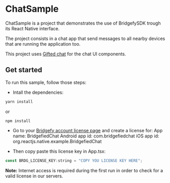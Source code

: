 # ChatSample
ChatSample is a project that demonstrates the use of BridgefySDK trough its React Native interface. 

The project consists in a chat app that send messages to all nearby devices that are running the application too.  

This project uses [Gifted chat](https://github.com/FaridSafi/react-native-gifted-chat) for the chat UI components.

## Get started

To run this sample, follow those steps:

* Intall the dependencies:
```sh
yarn install
```
or 
```
npm install
```

* Go to your [Bridgefy account license page](https://admin.bridgefy.me/license) and create a license for:
App name: BridgefiedChat
Android app id: com.bridgefiedchat
iOS app id: org.reactjs.native.example.BridgefiedChat

* Then copy paste this license key in App.tsx:

```js
const BRDG_LICENSE_KEY:string = "COPY YOU LICENSE KEY HERE";
```

**Note:** Internet access is required during the first run in order to check for a valid license in our servers.
